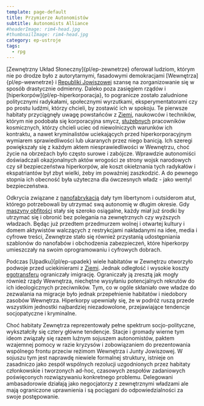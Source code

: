 ```yaml
---
template: page-default
title: Przymierze Autonomistów
subtitle: Autonomists Alliance
#headerImage: rim4-head.jpg
#thumbnailImage: rim4-head.jpg
category: ep-ustroje
tags:
  - rpg
---
```

[Zewnętrzny Układ Słoneczny]{pl/ep-zewnetrze} oferował ludziom, którym nie po drodze było z autorytarnymi, fasadowymi demokracjami [Wewnętrza]{pl/ep-wewnetrze} i [Republiki Jowiszowej](Republika+Jowiszowa "Biokonserwatywny, autorytarny reżim trzymający w żelaznym uścisku cały system Jowisza") szansę na zorganizowanie się w sposób drastycznie odmienny. Daleko poza zasięgiem rządów i [hiperkorpów]{pl/ep-hiperkorporacja}, to pogranicze zostało zaludnione politycznymi radykałami, społecznymi wyrzutkami, eksperymentatorami czy po prostu ludźmi, którzy chcieli, by zostawić ich w spokoju. Te pierwsze habitaty przyciągnęły uwagę powstańców z [Ziemi](../Atlas/Wewnetrze/Ziemia.md), naukowców i techników, którym nie podobała się korporacyjna smycz, [służebnych](#) pracowników kosmicznych, którzy chcieli uciec od niewolniczych warunków ich kontraktu, a nawet kryminalistów uciekających przed hiperkorporacyjnym wymiarem sprawiedliwości lub ukaranych przez niego banicją. Ich szeregi powiększały się z każdym aktem niesprawiedliwości w Wewnętrzu, choć życie na obrzeżach było często surowe i zabójcze. Wprawdzie autonomiści doświadczali okazjonalnych aktów wrogości ze strony wojsk narodowych czy sił bezpieczeństwa hiperkorpów, ale koszt okiełznania tych radykałów i ekspatriantów był zbyt wielki, żeby im poważniej zaszkodzić. A do pewnego stopnia ich obecność była użyteczna dla ówczesnych władz - jako wentyl bezpieczeństwa.

Odkrycia związane z [nanofabrykacją](./Encyklopedia/Nanofabrykacja.md) dały tym libertynom i outsiderom atut, którego potrzebowali by utrzymać swą autonomię w długim okresie. Gdy [maszyny obfitości](Maszyny+obfito%C5%9Bci) stały się szeroko osiągalne, każdy miał już środki by utrzymać się i obronić bez polegania na zewnętrznych czy wyższych władzach. Będąc już przedtem przedmurzem wolnej i otwartej kultury i domem aktywistów walczących z restrykcjami nakładanymi na idee, media i cyfrowe treści, Zewnętrze stało się również przystanią udostępniania szablonów do nanofabów i obchodzenia zabezpieczeń, które hiperkorpy umieszczały na swoim oprogramowaniu i cyfrowych dobrach.

Podczas [Upadku]{pl/ep-upadek} wiele habitatów w Zewnętrzu otworzyło podwoje przed uciekinierami z [Ziemi](#). Jednak odległość i wysokie koszty [egotransferu](Egotransfer) ograniczały imigrację. Ograniczały ją zresztą jak mogły również rządy Wewnętrza, niechętne wysyłaniu potencjalnych rekrutów do ich ideologicznych przeciwników. Tym, co w ogóle skłaniało owe władze do zezwalania na migracje było jednak przepełnienie habitatów i niedobory zasobów Wewnętrza. Hiperkorpy upewniały się, że w podróż ruszą przede wszystkim jednostki najbardziej niezadowolone, przejawiające tendencje socjopatyczne i kryminalne.

Choć habitaty Zewnętrza reprezentowały pełne spektrum socjo-polityczne, wykształciły się cztery główne tendencje. Stacje i gromady wierne tym ideom związały się razem luźnym sojuszem autonomistów, paktem wzajemnej pomocy w razie kryzysów i zobowiązaniem do prezentowania wspólnego frontu przeciw reżimom Wewnętrza i Junty Jowiszowej. W sojuszu tym jest naprawdę niewiele formalnej struktury, istnieje on zasadniczo jako zespół wspólnych rezolucji uzgodnionych przez habitaty członkowskie i tworzonych ad-hoc, czasowych zespołów zadaniowych poświęconych rozwiązywaniu konkretnego problemu. Delegowani ambasadorowie działają jako negocjatorzy z zewnętrznymi władzami ale mają ograniczone uprawnienia i są pociągani do odpowiedzialności za swoje postępowanie.
